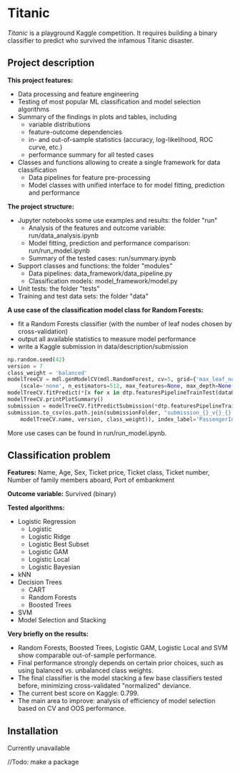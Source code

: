 # Titanic
*Titanic* is a playground Kaggle competition. It requires building a binary classifier to predict who survived the infamous Titanic disaster.


## Project description
**This project features:**
- Data processing and feature engineering
- Testing of most popular ML classification and model selection algorithms
- Summary of the findings in plots and tables, including
    + variable distributions
    + feature-outcome dependencies
    + in- and out-of-sample statistics (accuracy, log-likelihood, ROC curve, etc.)
    + performance summary for all tested cases
- Classes and functions allowing to create a single framework for data classification
    + Data pipelines for feature pre-processing
    + Model classes with unified interface to for model fitting, prediction and performance

**The project structure:**
- Jupyter notebooks some use examples and results: the folder "run"
    + Analysis of the features and outcome variable: run/data_analysis.ipynb
    + Model fitting, prediction and performance comparison: run/run_model.ipynb
    + Summary of the tested cases: run/summary.ipynb
- Support classes and functions: the folder "modules"
    + Data pipelines: data_framework/data_pipeline.py
    + Classification models: model_framework/model.py
- Unit tests: the folder "tests"
- Training and test data sets: the folder "data"

**A use case of the classification model class for Random Forests:**

- fit a Random Forests classifier (with the number of leaf nodes chosen by cross-validation)
- output all available statistics to measure model performance
- write a Kaggle submission in data/description/submission

```python
np.random.seed(42)
version = 7
class_weight = 'balanced'
modelTreeCV = mdl.genModelCV(mdl.RandomForest, cv=5, grid={'max_leaf_nodes': (8, 16, 32, 64)})\
    (scale='none', n_estimators=512, max_features=None, max_depth=None, class_weight=class_weight)
modelTreeCV.fitPredict(*[x for x in dtp.featuresPipelineTrainTest(dataOr, dataTOr, version=version)])
modelTreeCV.printPlotSummary()
submission = modelTreeCV.fitPredictSubmission(*dtp.featuresPipelineTrainTest(datafinOr, datafinTOr, version=version)
submission.to_csv(os.path.join(submissionFolder, "submission_{}_v{}_{}.csv".format(
    modelTreeCV.name, version, class_weight)), index_label='PassengerId')
```

More use cases can be found in run/run_model.ipynb.

## Classification problem
**Features:** Name, Age, Sex, Ticket price, Ticket class, Ticket number, Number of family members aboard, Port of embankment

**Outcome variable:** Survived (binary)

**Tested algorithms:**
- Logistic Regression
    + Logistic
    + Logistic Ridge
    + Logistic Best Subset
    + Logistic GAM
    + Logistic Local
    + Logistic Bayesian
- kNN
- Decision Trees
    + CART
    + Random Forests
    + Boosted Trees
- SVM
- Model Selection and Stacking

**Very briefly on the results:**
- Random Forests, Boosted Trees, Logistic GAM, Logistic Local and SVM show comparable out-of-sample performance.
- Final performance strongly depends on certain prior choices, such as using balanced vs. unbalanced class weights.
- The final classifier is the model stacking a few base classifiers tested before, minimizing cross-validated "normalized" deviance.
- The current best score on Kaggle: 0.799.
- The main area to improve: analysis of efficiency of model selection based on CV and OOS performance.


## Installation
Currently unavailable

//Todo: make a package
